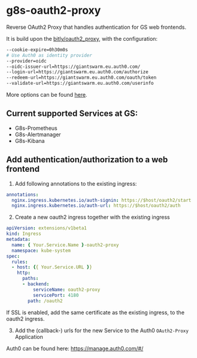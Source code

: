 # g8s-oauth2-proxy

Reverse OAuth2 Proxy that handles authentication for GS web frontends.

It is build upon the [bitly/oauth2_proxy](https://github.com/bitly/oauth2_proxy), with the configuration:

```bash
--cookie-expire=0h30m0s
# Use Auth0 as identity provider
--provider=oidc
--oidc-issuer-url=https://giantswarm.eu.auth0.com/
--login-url=https://giantswarm.eu.auth0.com/authorize
--redeem-url=https://giantswarm.eu.auth0.com/oauth/token
--validate-url=https://giantswarm.eu.auth0.com/userinfo
```

More options can be found [here](https://github.com/bitly/oauth2_proxy#command-line-options).


## Current supported Services at GS:
- G8s-Prometheus
- G8s-Alertmanager
- G8s-Kibana

## Add authentication/authorization to a web frontend

1. Add following annotations to the existing ingress:
```yaml
annotations:
  nginx.ingress.kubernetes.io/auth-signin: https://$host/oauth2/start
  nginx.ingress.kubernetes.io/auth-url: https://$host/oauth2/auth
```

2. Create a new oauth2 ingress together with the existing ingress
```yaml
apiVersion: extensions/v1beta1
kind: Ingress
metadata:
  name: { Your.Service.Name }-oauth2-proxy
  namespace: kube-system
spec:
  rules:
  - host: {{ Your.Service.URL }}
    http:
      paths:
      - backend:
          serviceName: oauth2-proxy
          servicePort: 4180
        path: /oauth2
```

If SSL is enabled, add the same certificate as the existing ingress, to the oauth2 ingress.

3. Add the (callback-) urls for the new Service to the Auth0 `OAuth2-Proxy` Application

Auth0 can be found here: https://manage.auth0.com/#/

